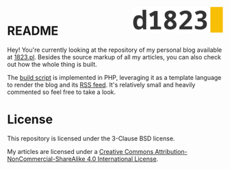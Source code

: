 <a href="https://1823.pl/">
  <img src="./.github/images/d1823.webp" align="right" alt="1823 logo" title="1823" height="60">
</a>

# README

Hey! You're currently looking at the repository of my personal blog available at [1823.pl](https://1823.pl).
Besides the source markup of all my articles, you can also check out how the whole thing is built.

The [build script](./build.php) is implemented in PHP, leveraging it as a template language to render the blog and its [RSS feed](https://1823.pl/feed.xml).
It's relatively small and heavily commented so feel free to take a look.

# License
This repository is licensed under the 3-Clause BSD license.

My articles are licensed under a [Creative Commons Attribution-NonCommercial-ShareAlike 4.0 International License</a>.](http://creativecommons.org/licenses/by-nc-sa/4.0/)
